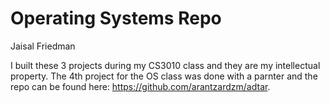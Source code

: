 # Operating Systems Repo 
Jaisal Friedman 

I built these 3 projects during my CS3010 class and they are my intellectual property. The 4th project for the OS class was done with a parnter and the repo can be found here: https://github.com/arantzardzm/adtar. 
